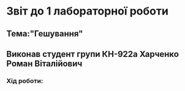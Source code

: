 # Звіт до 1 лабораторної роботи
## Тема:"Гешування"
## Виконав студент групи КН-922а Харченко Роман Віталійович
### Хід роботи:
